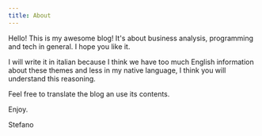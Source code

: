 ```yaml
---
title: About
---
```


Hello! This is my awesome blog! It's about business analysis, programming and tech in general. I hope you like it.

I will write it in italian because I think we have too much English information about these themes and less in my native language, I think you will understand this reasoning.

Feel free to translate the blog an use its contents.

Enjoy.

Stefano
